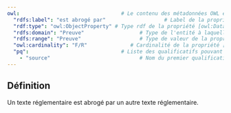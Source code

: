 ```yaml
---
owl:                                 # Le contenu des métadonnées OWL est utilisé par la balise <OntologyTable>
  "rdfs:label": "est abrogé par"                   # Label de la propriété
  "rdf:type": "owl:ObjectProperty" # Type rdf de la propriété [owl:DatatypeProperty ou owl:ObjectProperty]
  "rdfs:domain": "Preuve"                  # Type de l'entité à laquelle cette propriété est ratachée
  "rdfs:range": "Preuve"                   # Type de valeur de la propriété [type xsd ou nom de l'entité]
  "owl:cardinality": "F/R"              # Cardinalité de la propriété [F/R, F/NR , O/R, O/NR]
  "pq":                              # Liste des qualificatifs pouvant être utilisés pour la propriété
    - "source"                             # Nom du premier qualificatif
---
```


<OntologyTable frontMatter={frontMatter}/>

## Définition

Un texte réglementaire est abrogé par un autre texte réglementaire.
